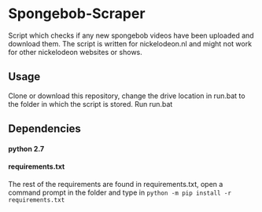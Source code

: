# Spongebob-Scraper
Script which checks if any new spongebob videos have been uploaded and download them. 
The script is written for nickelodeon.nl and might not work for other nickelodeon websites or shows. 

## Usage 
Clone or download this repository, change the drive location in run.bat to the folder in which the script is stored.
Run run.bat

## Dependencies 
#### python 2.7
#### requirements.txt
The rest of the requirements are found in requirements.txt, open a command prompt in the folder and type in ```python -m pip install -r requirements.txt```
